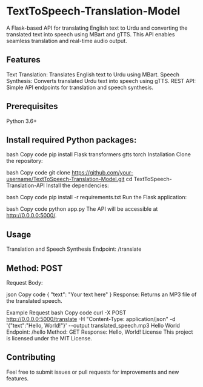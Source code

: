 # TextToSpeech-Translation-Model
A Flask-based API for translating English text to Urdu and converting the translated text into speech using MBart and gTTS. This API enables seamless translation and real-time audio output.

## Features
Text Translation: Translates English text to Urdu using MBart.
Speech Synthesis: Converts translated Urdu text into speech using gTTS.
REST API: Simple API endpoints for translation and speech synthesis.

## Prerequisites
Python 3.6+

## Install required Python packages:

bash
Copy code
pip install Flask transformers gtts torch
Installation
Clone the repository:

bash
Copy code
git clone https://github.com/your-username/TextToSpeech-Translation-Model.git
cd TextToSpeech-Translation-API
Install the dependencies:

bash
Copy code
pip install -r requirements.txt
Run the Flask application:

bash
Copy code
python app.py
The API will be accessible at http://0.0.0.0:5000/.

## Usage
Translation and Speech Synthesis
Endpoint: /translate

## Method: POST

Request Body:

json
Copy code
{
  "text": "Your text here"
}
Response: Returns an MP3 file of the translated speech.

Example Request
bash
Copy code
curl -X POST http://0.0.0.0:5000/translate -H "Content-Type: application/json" -d '{"text":"Hello, World!"}' --output translated_speech.mp3
Hello World
Endpoint: /hello
Method: GET
Response: Hello, World!
License
This project is licensed under the MIT License.

## Contributing
Feel free to submit issues or pull requests for improvements and new features.
